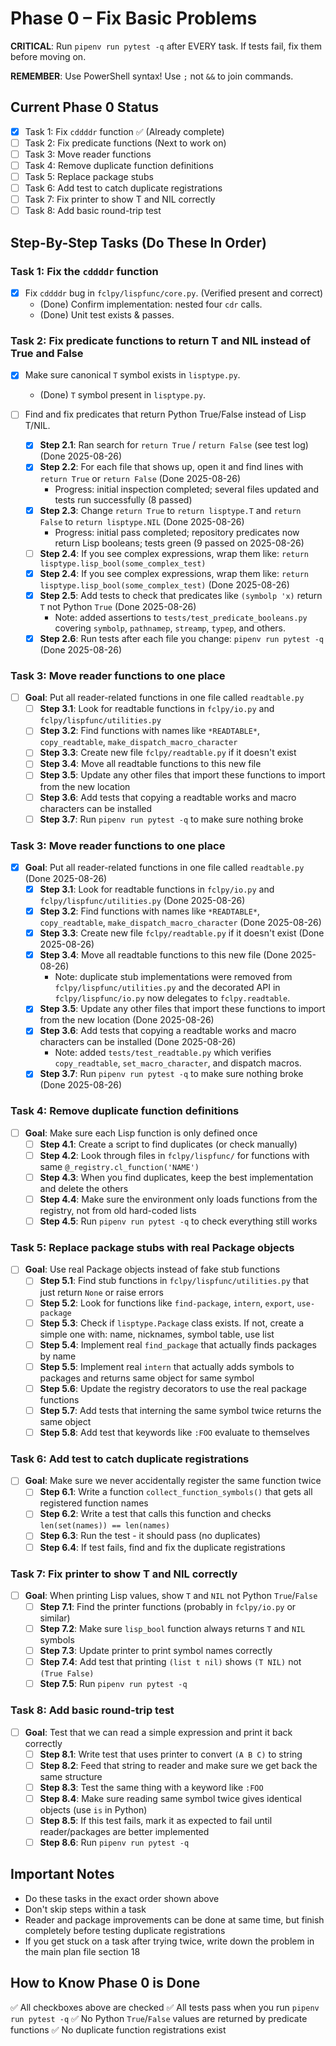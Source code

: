 # Phase 0 – Fix Basic Problems

**CRITICAL**: Run `pipenv run pytest -q` after EVERY task. If tests fail, fix them before moving on.

**REMEMBER**: Use PowerShell syntax! Use `;` not `&&` to join commands.

## Current Phase 0 Status
- [x] Task 1: Fix `cddddr` function ✅ (Already complete)
- [ ] Task 2: Fix predicate functions (Next to work on)
- [ ] Task 3: Move reader functions 
- [ ] Task 4: Remove duplicate function definitions
- [ ] Task 5: Replace package stubs
- [ ] Task 6: Add test to catch duplicate registrations
- [ ] Task 7: Fix printer to show T and NIL correctly  
- [ ] Task 8: Add basic round-trip test

## Step-By-Step Tasks (Do These In Order)

### Task 1: Fix the `cddddr` function
- [x] Fix `cddddr` bug in `fclpy/lispfunc/core.py`. (Verified present and correct)
	- (Done) Confirm implementation: nested four `cdr` calls.
	- (Done) Unit test exists & passes.

### Task 2: Fix predicate functions to return T and NIL instead of True and False
- [x] Make sure canonical `T` symbol exists in `lisptype.py`.
	- (Done) `T` symbol present in `lisptype.py`.

- [ ] Find and fix predicates that return Python True/False instead of Lisp T/NIL.
	- [x] **Step 2.1**: Ran search for `return True` / `return False` (see test log) (Done 2025-08-26)
	- [x] **Step 2.2**: For each file that shows up, open it and find lines with `return True` or `return False` (Done 2025-08-26)
		- Progress: initial inspection completed; several files updated and tests run successfully (8 passed)
	- [x] **Step 2.3**: Change `return True` to `return lisptype.T` and `return False` to `return lisptype.NIL` (Done 2025-08-26)
		- Progress: initial pass completed; repository predicates now return Lisp booleans; tests green (9 passed on 2025-08-26)
	- [ ] **Step 2.4**: If you see complex expressions, wrap them like: `return lisptype.lisp_bool(some_complex_test)`
	- [x] **Step 2.4**: If you see complex expressions, wrap them like: `return lisptype.lisp_bool(some_complex_test)` (Done 2025-08-26)
	- [x] **Step 2.5**: Add tests to check that predicates like `(symbolp 'x)` return `T` not Python `True` (Done 2025-08-26)
		- Note: added assertions to `tests/test_predicate_booleans.py` covering `symbolp`, `pathnamep`, `streamp`, `typep`, and others.
	- [x] **Step 2.6**: Run tests after each file you change: `pipenv run pytest -q` (Done 2025-08-26)

### Task 3: Move reader functions to one place
- [ ] **Goal**: Put all reader-related functions in one file called `readtable.py`
	- [ ] **Step 3.1**: Look for readtable functions in `fclpy/io.py` and `fclpy/lispfunc/utilities.py`
	- [ ] **Step 3.2**: Find functions with names like `*READTABLE*`, `copy_readtable`, `make_dispatch_macro_character`
	- [ ] **Step 3.3**: Create new file `fclpy/readtable.py` if it doesn't exist  
	- [ ] **Step 3.4**: Move all readtable functions to this new file
	- [ ] **Step 3.5**: Update any other files that import these functions to import from the new location
	- [ ] **Step 3.6**: Add tests that copying a readtable works and macro characters can be installed
	- [ ] **Step 3.7**: Run `pipenv run pytest -q` to make sure nothing broke

### Task 3: Move reader functions to one place
- [x] **Goal**: Put all reader-related functions in one file called `readtable.py` (Done 2025-08-26)
	- [x] **Step 3.1**: Look for readtable functions in `fclpy/io.py` and `fclpy/lispfunc/utilities.py` (Done 2025-08-26)
	- [x] **Step 3.2**: Find functions with names like `*READTABLE*`, `copy_readtable`, `make_dispatch_macro_character` (Done 2025-08-26)
	- [x] **Step 3.3**: Create new file `fclpy/readtable.py` if it doesn't exist  (Done 2025-08-26)
	- [x] **Step 3.4**: Move all readtable functions to this new file (Done 2025-08-26)
		- Note: duplicate stub implementations were removed from `fclpy/lispfunc/utilities.py` and the decorated API in `fclpy/lispfunc/io.py` now delegates to `fclpy.readtable`.
	- [x] **Step 3.5**: Update any other files that import these functions to import from the new location (Done 2025-08-26)
	- [x] **Step 3.6**: Add tests that copying a readtable works and macro characters can be installed (Done 2025-08-26)
		- Note: added `tests/test_readtable.py` which verifies `copy_readtable`, `set_macro_character`, and dispatch macros.
	- [x] **Step 3.7**: Run `pipenv run pytest -q` to make sure nothing broke (Done 2025-08-26)

### Task 4: Remove duplicate function definitions
- [ ] **Goal**: Make sure each Lisp function is only defined once
	- [ ] **Step 4.1**: Create a script to find duplicates (or check manually)
	- [ ] **Step 4.2**: Look through files in `fclpy/lispfunc/` for functions with same `@_registry.cl_function('NAME')`  
	- [ ] **Step 4.3**: When you find duplicates, keep the best implementation and delete the others
	- [ ] **Step 4.4**: Make sure the environment only loads functions from the registry, not from old hard-coded lists
	- [ ] **Step 4.5**: Run `pipenv run pytest -q` to check everything still works

### Task 5: Replace package stubs with real Package objects
- [ ] **Goal**: Use real Package objects instead of fake stub functions  
	- [ ] **Step 5.1**: Find stub functions in `fclpy/lispfunc/utilities.py` that just return `None` or raise errors
	- [ ] **Step 5.2**: Look for functions like `find-package`, `intern`, `export`, `use-package`
	- [ ] **Step 5.3**: Check if `lisptype.Package` class exists. If not, create a simple one with: name, nicknames, symbol table, use list
	- [ ] **Step 5.4**: Implement real `find_package` that actually finds packages by name
	- [ ] **Step 5.5**: Implement real `intern` that actually adds symbols to packages and returns same object for same symbol
	- [ ] **Step 5.6**: Update the registry decorators to use the real package functions
	- [ ] **Step 5.7**: Add tests that interning the same symbol twice returns the same object
	- [ ] **Step 5.8**: Add test that keywords like `:FOO` evaluate to themselves

### Task 6: Add test to catch duplicate registrations  
- [ ] **Goal**: Make sure we never accidentally register the same function twice
	- [ ] **Step 6.1**: Write a function `collect_function_symbols()` that gets all registered function names
	- [ ] **Step 6.2**: Write a test that calls this function and checks `len(set(names)) == len(names)`
	- [ ] **Step 6.3**: Run the test - it should pass (no duplicates)
	- [ ] **Step 6.4**: If test fails, find and fix the duplicate registrations

### Task 7: Fix printer to show T and NIL correctly
- [ ] **Goal**: When printing Lisp values, show `T` and `NIL` not Python `True`/`False`
	- [ ] **Step 7.1**: Find the printer functions (probably in `fclpy/io.py` or similar)
	- [ ] **Step 7.2**: Make sure `lisp_bool` function always returns `T` and `NIL` symbols
	- [ ] **Step 7.3**: Update printer to print symbol names correctly  
	- [ ] **Step 7.4**: Add test that printing `(list t nil)` shows `(T NIL)` not `(True False)`
	- [ ] **Step 7.5**: Run `pipenv run pytest -q`

### Task 8: Add basic round-trip test
- [ ] **Goal**: Test that we can read a simple expression and print it back correctly
	- [ ] **Step 8.1**: Write test that uses printer to convert `(A B C)` to string
	- [ ] **Step 8.2**: Feed that string to reader and make sure we get back the same structure
	- [ ] **Step 8.3**: Test the same thing with a keyword like `:FOO`
	- [ ] **Step 8.4**: Make sure reading same symbol twice gives identical objects (use `is` in Python)
	- [ ] **Step 8.5**: If this test fails, mark it as expected to fail until reader/packages are better implemented
	- [ ] **Step 8.6**: Run `pipenv run pytest -q`

## Important Notes
- Do these tasks in the exact order shown above
- Don't skip steps within a task
- Reader and package improvements can be done at same time, but finish completely before testing duplicate registrations
- If you get stuck on a task after trying twice, write down the problem in the main plan file section 18

## How to Know Phase 0 is Done
✅ All checkboxes above are checked
✅ All tests pass when you run `pipenv run pytest -q`
✅ No Python `True`/`False` values are returned by predicate functions
✅ No duplicate function registrations exist
